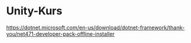 # Unity-Kurs

https://dotnet.microsoft.com/en-us/download/dotnet-framework/thank-you/net471-developer-pack-offline-installer

